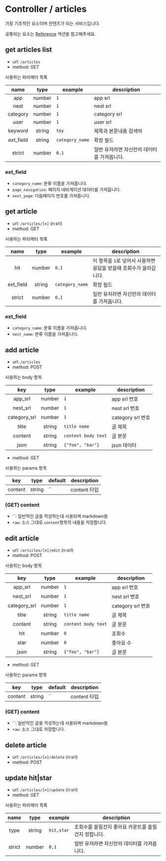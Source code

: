 # Controller / articles

가장 기초적인 요소이며 컨텐츠가 되는 서비스입니다.

공통되는 요소는 [Reference](https://github.com/redgoose-dev/goose-api/tree/master/controller#reference) 섹션을 참고해주세요.


## get articles list
- url: `/articles`
- method: GET

사용하는 파라메터 목록

| name | type | example | description |
|:---:|:---:|---|---|
| app | number | `1` | app srl |
| nest | number | `1` | nest srl |
| category | number | `1` | category srl |
| user | number | `1` | user srl |
| keyword | string | `toy` | 제목과 본문내용 검색어 |
| ext_field | string | `category_name` | 확장 필드 |
| strict | number | `0,1` | 일반 유저라면 자신만의 데이터를 가져옵니다. |

### ext_field
- `category_name`: 분류 이름을 가져옵니다.
- `page_navigation`: 페이지 네비게이션 데이터를 가져옵니다.
- `next_page`: 다음페이지 번호를 가져옵니다.


## get article
- url: `/articles/[n]` (n:srl)
- method: GET

사용하는 파라메터 목록

| name | type | example | description |
|:---:|:---:|---|---|
| hit | number | `0,1` | 이 항목을 `1`로 넣어서 사용하면 응답을 받을때 조회수가 올라갑니다. |
| ext_field | string | `category_name` | 확장 필드 |
| strict | number | `0,1` | 일반 유저라면 자신만의 데이터를 가져옵니다. |

### ext_field
- `category_name`: 분류 이름을 가져옵니다.
- `nest_name`: 분류 이름을 가져옵니다.


## add article
- url: `/articles`
- method: POST

사용하는 body 항목

| key | type | example | description |
|:---:|:---:|---|---|
| app_srl | number | `1` | app srl 번호 |
| nest_srl | number | `1` | nest srl 번호 |
| category_srl | number | `1` | category srl 번호 |
| title | string | `title name` | 글 제목 |
| content | string | `content body text` | 글 본문 |
| json | string | `{"foo", "bar"}` | json 데이터 |

- method: GET

사용하는 params 항목

| key | type | default | description |
|:---:|:---:|---|---|
| content | string | `` | content 타입 |

### (GET) content

- ``: 일반적인 글을 작성하는데 사용되며 markdown용
- `raw`: 소스 그대로 `content`항목의 내용을 저장합니다.


## edit article
- url: `/articles/[n]/edit` (n:srl)
- method: POST

사용하는 body 항목

| key | type | example | description |
|:---:|:---:|---|---|
| app_srl | number | `1` | app srl 번호 |
| nest_srl | number | `1` | nest srl 번호 |
| category_srl | number | `1` | category srl 번호 |
| title | string | `title name` | 글 제목 |
| content | string | `content body text` | 글 본문 |
| hit | number | `0` | 조회수 |
| star | number | `0` | 좋아요 수 |
| json | string | `{"foo", "bar"}` | 글 본문 |

- method: GET

사용하는 params 항목

| key | type | default | description |
|:---:|:---:|---|---|
| content | string | `` | content 타입 |

### (GET) content

- ``: 일반적인 글을 작성하는데 사용되며 markdown용
- `raw`: 소스 그대로 저장합니다.


## delete article
- url: `/articles/[n]/delete` (n:srl)
- method: POST


## update hit|star
- url: `/articles/[n]/update` (n:srl)
- method: GET

사용하는 파라메터 목록

| name | type | example | description |
|:---:|:---:|---|---|
| type | string | `hit,star` | 조회수를 올릴건지 좋아요 카운트를 올릴건지 정합니다. |
| strict | number | `0,1` | 일반 유저라면 자신만의 데이터를 가져옵니다. |
